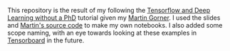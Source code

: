 This repository is the result of my following the [Tensorflow and Deep Learning without a PhD](https://cloud.google.com/blog/big-data/2017/01/learn-tensorflow-and-deep-learning-without-a-phd) tutorial given my [Martin Gorner](https://github.com/martin-gorner). I used the slides and [Martin's source code](https://github.com/martin-gorner/tensorflow-mnist-tutorial) to make my own notebooks. I also added some scope naming, with an eye towards looking at these examples in [Tensorboard](https://www.tensorflow.org/) in the future. 